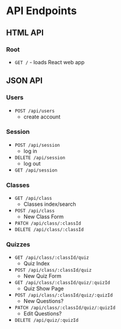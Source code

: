 # API Endpoints

## HTML API

### Root

- `GET /` - loads React web app

## JSON API

### Users

- `POST /api/users`
  - create account

### Session

- `POST /api/session`
  - log in
- `DELETE /api/session`
  - log out
- `GET /api/session`

### Classes

- `GET /api/class`
  - Classes index/search
- `POST /api/class`
  - New Class Form
- `PATCH /api/class/:classId`
- `DELETE /api/class/:classId`

### Quizzes

- `GET /api/class/:classId/quiz`
  - Quiz Index
- `POST /api/class/:classId/quiz`
  - New Quiz Form
- `GET /api/class/:classId/quiz/:quizId`
  - Quiz Show Page
- `POST /api/class/:classId/quiz/:quizId`
  - New Questions?
- `PATCH /api/class/:classId/quiz/:quizId`
  - Edit Questions?
- `DELETE /api/quiz/:quizId`
